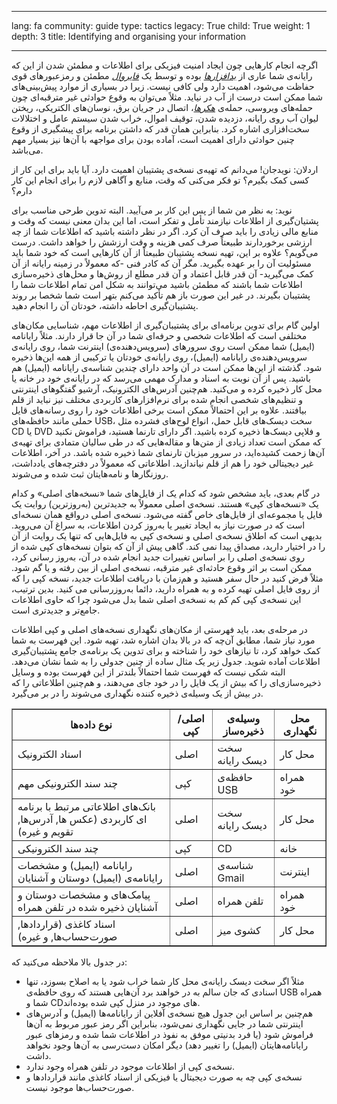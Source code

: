 

---

lang: fa
community: guide
type: tactics
legacy: True
child: True
weight: 1
depth: 3
title: Identifying and organising your information

---

اگرچه انجام کارهایی چون ایجاد امنیت فیزیکی برای اطلاعات و مطمئن شدن از این که رایانه‌ی شما عاری از [*بدافزارها*](/fa/glossary#Malware) بوده و توسط یک [*فایروال*](/fa/glossary#Firewall) مطمئن و رمزعبورهای قوی حفاظت می‌شود، اهمیت دارد ولی کافی نیست. زیرا در بسیاری از موارد پیش‌بینی‌های شما ممکن است درست از آب در نیاید. مثلاً می‌توان به وقوع حوادثی غیر مترقبه‌ای چون حمله‌های ویروسی، حمله‌ی [*هکرها*](/fa/glossary#Hacker)، اتصال در جریان برق، نوسان‌های الکتریکی، ریختن لیوان آب روی رایانه، دزدیده شدن، توقیف اموال، خراب شدن سیستم عامل و اختلالات سخت‌افزاری اشاره کرد. بنابراین همان قدر که داشتن برنامه برای پیشگیری از وقوع چنین حوادثی دارای اهمیت است، آماده بودن برای مواجهه با آن‌ها نیز بسیار مهم می‌باشد.


<div class="background" markdown="1">
اردلان: نویدجان! می‌دانم که تهیه‌ی نسخه‌ی پشتیبان اهمیت دارد. آیا باید برای این کار از کسی کمک بگیرم؟ تو فکر می‌کنی که وقت، منابع و آگاهی لازم را برای انجام این کار دارم؟

نوید: به نظر من شما از پس این کار بر می‌آیید. البته تدوین طرحی مناسب برای پشتیان‌گیری از اطلاعات نیازمند تأمل و تفکر است، اما این بدان معنی نیست که وقت و منابع مالی زیادی را باید صرف آن کرد. اگر در نظر داشته باشید که اطلاعات شما از چه ارزشی برخوردارند طبیعتاً صرف کمی هزینه و وقت ارزشش را خواهد داشت. درست می‌گویم؟ علاوه بر این، تهیه نسخه پشتیبان طبیعتاً از آن کارهایی است که خود شما باید مسئولیت آن را بر عهده بگیرید. مگر آن که کادر فنی -که معمولاً در زمینه رایانه از آن کمک می‌گیرید- آن قدر قابل اعتماد و آن قدر مطلع از روش‌ها و محل‌های ذخیره‌سازی اطلاعات شما باشند که مطمئن باشید می‌توانند به شکل امن تمام اطلاعات شما را پشتیبان بگیرند. در غیر این صورت باز هم تأکید می‌کنم بتهر است شما شخصا بر روند پشتیبان‌گیری احاطه داشته، خودتان آن را انجام دهید. 
</div>

اولین گام برای تدوین برنامه‌ای برای پشتیبان‌گیری از اطلاعات مهم، شناسایی مکان‌های مختلفی است که اطلاعات شخصی و حرفه‌ای شما در آن جا قرار دارند. مثلاً رایانامه (ایمیل) شما ممکن است روی سرورهای (سرویس‌دهنده‌ی) اینترنت شما، روی رایانه‌ی سرویس‌دهنده‌ی رایانامه (ایمیل)، روی رایانه‌ی خودتان یا ترکیبی از همه این‌ها ذخیره شود. گذشته از این‌ها ممکن است در آن واحد دارای چندین شناسه‌ی رایانامه (ایمیل) هم باشید. پس از آن نوبت به اسناد و مدارک مهمی می‌رسد که در رایانه‌ی خود در خانه یا محل کار ذخیره کرده و می‌کنید. هم‌چنین آدرس‌های الکترونیک، آرشیو گفتگوهای اینترنتی و تنظیم‌های شخصی انجام شده برای نرم‌افزارهای کاربردی مختلف نیز نباید از قلم بیافتند. علاوه بر این احتمالاً ممکن است برخی اطلاعات خود را روی رسانه‌های قایل حملی مانند حافظه‌های USB، سخت دیسک‌های قابل حمل، انواع لوح‌های فشرده مثل CD یا DVD و فلاپی دیسک‌ها ذخیره کرده باشید. اگر دارای تارنما هستید، فراموش نکنید که ممکن است تعداد زیادی از متن‌ها و مقاله‌هایی که در طی سالیان متمادی برای تهیه‌ی آن‌ها زحمت کشیده‌اید، در سرور میزبان تارنمای شما ذخیره شده باشد. در آخر، اطلاعات غیر دیجیتالی خود را هم از قلم نیاندازید. اطلاعاتی که معمولاً در دفترچه‌های یادداشت، روزنگارها و نامه‌هایتان ثبت شده و می‌شوند.

در گام بعدی، باید مشخص شود که کدام یک از فایل‌های شما «نسخه‌های اصلی» و کدام یک «نسخه‌های کپی» هستند. نسخه‌ی اصلی معمولاً به جدیدترین (به‌روزترین) روایت یک فایل یا مجموعه‌ای از فایل‌های خاص گفته می‌شود. نسخه‌ی اصلی در‌واقع همان نسخه‌ای است که در صورت نیاز به ایجاد تغییر یا به‌روز کردن اطلاعات، به سراغ آن می‌روید. بدیهی است که اطلاق نسخه‌ی اصلی و نسخه‌ی کپی به فایل‌هایی که تنها یک روایت از آن را در اختیار دارید، مصداق پیدا نمی کند. گاهی پیش از آن که بتوان نسخه‌های کپی شده از روی نسخه‌ی اصلی را بر اساس تغییرات جدید انجام شده در آن، به‌روز رسانی کرد، ممکن است بر اثر وقوع حادثه‌ای غیر مترقبه، نسخه‌ی اصلی از بین رفته و یا گم شود. مثلاً فرض کنید در حال سفر هستید و هم‌زمان با دریافت اطلاعات جدید، نسخه کپی را که از روی فایل اصلی تهیه کرده و به همراه دارید، دائما به‌روزرسانی می کنید. بدین ترتیب، این نسخه‌ی کپی کم کم به نسخه‌ی اصلی شما بدل می‌شود چرا که حاوی اطلاعات جامع‌تر و جدیدتری است. 

در مرحله‌ی بعد، باید فهرستی از مکان‌های نگهداری نسخه‌های اصلی و کپی اطلاعات مورد نیاز شما، مطابق آن‌چه که در بالا بدان اشاره شد، تهیه شود. این فهرست به شما کمک خواهد کرد، تا نیازهای خود را شناخته و برای تدوین یک برنامه‌ی جامع پشتیبان‌گیری اطلاعات آماده شوید. جدول زیر یک مثال ساده از چنین جدولی را به شما نشان می‌دهد. البته شکی نیست که فهرست شما احتمالاً بلندتر از این فهرست بوده و وسایل ذخیره‌سازی‌ای را که بیش از یک فایل را در خود جای می‌دهند، و هم‌چنین اطلاعاتی را که در بیش از یک وسیله‌ی ذخیره کننده نگهداری می‌شوند را در بر می‌گیرد. 

<table border="1">
<tbody>
<tr>
<th>نوع داده‌ها</th>
<th>اصلی/کپی</th>
<th>وسیله‌ی ذخیره‌ساز</th>
<th>محل نگهداری</th>
</tr>
<tr>
<td>اسناد الکترونیک</td>
<td>اصلی</td>
<td>سخت دیسک رایانه</td>
<td>محل کار</td>
</tr>
<tr>
<td>چند سند الکترونیکی مهم</td>
<td>کپی</td>
<td> حافظه‌ی USB</td>
<td>همراه خود</td>
</tr>
<tr>
<td>بانک‌های اطلاعاتی مرتبط با برنامه ‌ای کاربردی (عکس ها, آدرس‌ها, تقویم و غیره) </td>
<td>اصلی</td>
<td>سخت دیسک رایانه</td>
<td>محل کار</td>
</tr>
<tr>
<td>چند سند الکترونیکی</td>
<td>کپی</td>
<td>CD</td>
<td>خانه</td>
</tr>
<tr>
<td>رایانامه (ایمیل) و مشخصات رایانامه‌ی (ایمیل) دوستان و آشنایان</td>
<td>اصلی</td>
<td>شناسه‌ی Gmail</td>
<td>اینترنت
</td>
</tr>
<tr>
<td>پیامک‌های و مشخصات دوستان و آشنایان ذخیره شده در تلفن همراه</td>
<td>اصلی</td>
<td>تلفن همراه</td>
<td>همراه خود</td>
</tr>
<tr>
<td>اسناد کاغذی (قراردادها, صورت‌حساب‌ها, و غیره)</td>
<td>اصلی</td>
<td>کشوی میز</td>
<td>محل کار</td>
</tr>
</tbody>
</table>

در جدول بالا ملاحظه می‌کنید که:

- مثلاً اگر سخت دیسک رایانه‌ی محل کار شما خراب شود یا به اصلاح بسوزد، تنها اسنادی که جان سالم به در خواهند برد آن‌هایی هستند که روی حافظه‌ی USB همراه شما و CDهای موجود در منزل کپی شده بوده‌اند. 
- هم‌چنین بر اساس این جدول هیچ نسخه‌ی آفلاین از رایانامه‌ها (ایمیل)‌ و آدرس‌های اینترنتی شما در جایی نگهداری نمی‌شود، بنابراین اگر رمز عبور مربوط به آن‌ها فراموش شود (یا فرد بدنیتی موفق به نفوذ در اطلاعات شما شده و رمزهای عبور رایانامه‌هایتان (ایمیل) را تغییر دهد) دیگر امکان دست‌رسی به آن‌ها وجود نخواهد داشت.
- نسخه‌ی کپی از اطلاعات موجود در تلفن همراه وجود ندارد.
- نسخه‌ی کپی چه به صورت دیجیتال یا فیزیکی از اسناد کاغذی مانند قراردادها و صورت‌حساب‌ها موجود نیست.

